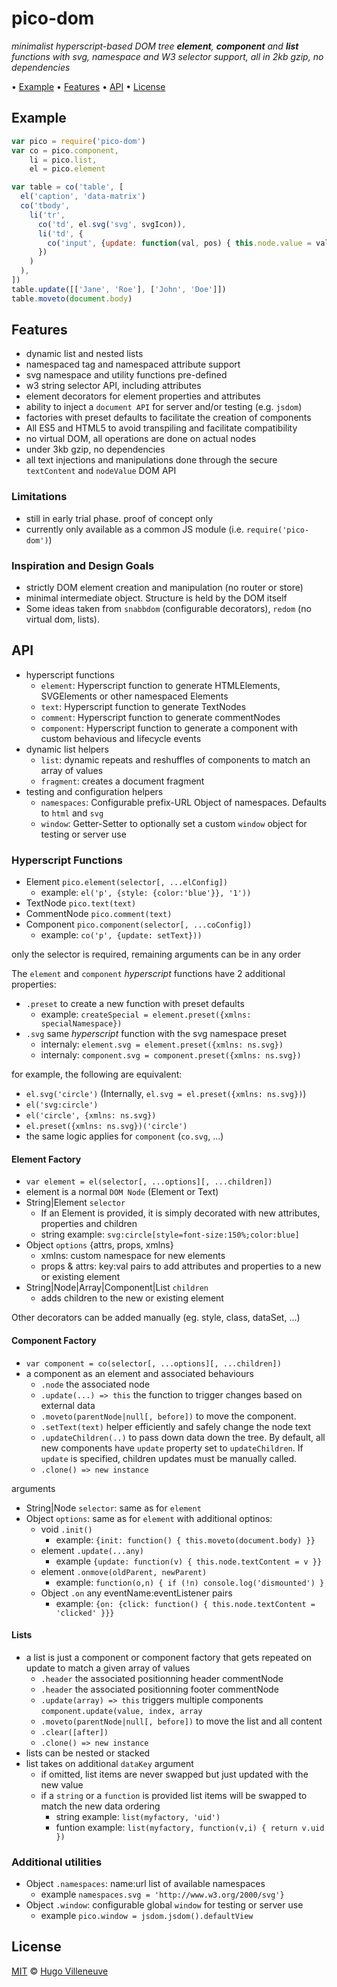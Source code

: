 <!-- markdownlint-disable MD004 MD007 MD010 MD012 MD041 MD022 MD024 MD032 -->

# pico-dom

*minimalist hyperscript-based DOM tree **element**, **component** and **list** functions with svg, namespace and W3 selector support, all in 2kb gzip, no dependencies*

• [Example](#example) • [Features](#features) • [API](#api) • [License](#license)

## Example

```javascript
var pico = require('pico-dom')
var co = pico.component,
    li = pico.list,
    el = pico.element

var table = co('table', [
  el('caption', 'data-matrix')
  co('tbody',
    li('tr',
      co('td', el.svg('svg', svgIcon)),
      li('td', {
        co('input', {update: function(val, pos) { this.node.value = val }}
      })
    )
  ),
])
table.update([['Jane', 'Roe'], ['John', 'Doe']])
table.moveto(document.body)
```

## Features

* dynamic list and nested lists
* namespaced tag and namespaced attribute support
* svg namespace and utility functions pre-defined
* w3 string selector API, including attributes
* element decorators for element properties and attributes
* ability to inject a `document API` for server and/or testing (e.g. `jsdom`)
* factories with preset defaults to facilitate the creation of components
* All ES5 and HTML5 to avoid transpiling and facilitate compatibility
* no virtual DOM, all operations are done on actual nodes
* under 3kb gzip, no dependencies
* all text injections and manipulations done through the secure `textContent` and `nodeValue` DOM API

### Limitations

* still in early trial phase. proof of concept only
* currently only available as a common JS module (i.e. `require('pico-dom')`)


### Inspiration and Design Goals

* strictly DOM element creation and manipulation (no router or store)
* minimal intermediate object. Structure is held by the DOM itself
* Some ideas taken from `snabbdom` (configurable decorators), `redom` (no virtual dom, lists).


## API

* hyperscript functions
  * `element`: Hyperscript function to generate HTMLElements, SVGElements or other namespaced Elements
  * `text`: Hyperscript function to generate TextNodes
  * `comment`: Hyperscript function to generate commentNodes
  * `component`: Hyperscript function to generate a component with custom behavious and lifecycle events
* dynamic list helpers
  * `list`: dynamic repeats and reshuffles of components to match an array of values
  * `fragment`: creates a document fragment
* testing and configuration helpers
  * `namespaces`: Configurable prefix-URL Object of namespaces. Defaults to `html` and `svg`
  * `window`: Getter-Setter to optionally set a custom `window` object for testing or server use

### Hyperscript Functions

* Element `pico.element(selector[, ...elConfig])`
  * example: `el('p', {style: {color:'blue'}}, '1'))`
* TextNode `pico.text(text)`
* CommentNode `pico.comment(text)`
* Component `pico.component(selector[, ...coConfig])`
  * example: `co('p', {update: setText}))`

only the selector is required, remaining arguments can be in any order

The `element` and `component` *hyperscript* functions have 2 additional properties:
* `.preset` to create a new function with preset defaults
  * example: `createSpecial = element.preset({xmlns: specialNamespace})`
* `.svg` same *hyperscript* function with the svg namespace preset
  * internaly: `element.svg = element.preset({xmlns: ns.svg})`
  * internaly: `component.svg = component.preset({xmlns: ns.svg})`


for example, the following are equivalent:
* `el.svg('circle')` (Internally, `el.svg = el.preset({xmlns: ns.svg})`)
* `el('svg:circle')`
* `el('circle', {xmlns: ns.svg})`
* `el.preset({xmlns: ns.svg})('circle')`
* the same logic applies for `component` (`co.svg`, ...)


#### Element Factory

* `var element = el(selector[, ...options][, ...children])`
* element is a normal `DOM Node` (Element or Text)
* String|Element `selector`
  * If an Element is provided, it is simply decorated with new attributes, properties and children
  * string example: `svg:circle[style=font-size:150%;color:blue]`
* Object `options` {attrs, props, xmlns}
  * xmlns: custom namespace for new elements
  * props & attrs: key:val pairs to add attributes and properties to a new or existing element
* String|Node|Array|Component|List `children`
  * adds children to the new or existing element

Other decorators can be added manually (eg. style, class, dataSet, ...)

#### Component Factory

* `var component = co(selector[, ...options][, ...children])`
* a component as an element and associated behaviours
  * `.node` the associated node
  * `.update(...) => this` the function to trigger changes based on external data
  * `.moveto(parentNode|null[, before])` to move the component.
  * `.setText(text)` helper efficiently and safely change the node text
  * `.updateChildren(..)` to pass down data down the tree. By default, all new components have `update` property set to `updateChildren`. If `update` is specified, children updates must be manually called.
  * `.clone() => new instance`

arguments
* String|Node `selector`: same as for `element`
* Object `options`: same as for `element` with additional optinos:
  * void `.init()`
    * example: `{init: function() { this.moveto(document.body) }}`
  * element `.update(...any)`
    * example `{update: function(v) { this.node.textContent = v }}`
  * element `.onmove(oldParent, newParent)`
    * example: `function(o,n) { if (!n) console.log('dismounted') }`
  * Object `.on` any eventName:eventListener pairs
    * example: `{on: {click: function() { this.node.textContent = 'clicked' }}}`


#### Lists

* a list is just a component or component factory that gets repeated on update to match a given array of values
  * `.header` the associated positionning header commentNode
  * `.header` the associated positionning footer commentNode
  * `.update(array) => this` triggers multiple components `component.update(value, index, array`
  * `.moveto(parentNode|null[, before])` to move the list and all content
  * `.clear([after])`
  * `.clone() => new instance`
* lists can be nested or stacked
* list takes on additional `dataKey` argument
  * if omitted, list items are never swapped but just updated with the new value
  * if a `string` or a `function` is provided list items will be swapped to match the new data ordering
    * string example: `list(myfactory, 'uid')`
    * funtion example: `list(myfactory, function(v,i) { return v.uid })`


### Additional utilities

* Object `.namespaces`: name:url list of available namespaces
  * example `namespaces.svg = 'http://www.w3.org/2000/svg'}`
* Object `.window`: configurable global `window` for testing or server use
  * example `pico.window = jsdom.jsdom().defaultView`


## License

[MIT](http://www.opensource.org/licenses/MIT) © [Hugo Villeneuve](https://github.com/hville)
